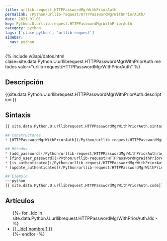 ```yaml
---
title: urllib.request.HTTPPasswordMgrWithPriorAuth
permalink: /Python/urllib-request/HTTPPasswordMgrWithPriorAuth/
date: 2021-01-01
key: Python.U.urllib.request.HTTPPasswordMgrWithPriorAuth
category: python
tags: ['clase python', 'urllib-request']
sidebar: 
  nav: python
---
```


{% include w3api/datos.html clase=site.data.Python.U.urllibrequest.HTTPPasswordMgrWithPriorAuth.metodos valor="urllib-request/HTTPPasswordMgrWithPriorAuth" %}

## Descripción
{{site.data.Python.U.urllibrequest.HTTPPasswordMgrWithPriorAuth.description }}

## Sintaxis
~~~python
{{ site.data.Python.U.urllibrequest.HTTPPasswordMgrWithPriorAuth.sintaxis }}~~~

## Constructores
* [HTTPPasswordMgrWithPriorAuth](/Python/urllib-request/HTTPPasswordMgrWithPriorAuth/HTTPPasswordMgrWithPriorAuth/)

## Métodos
* [add_password](/Python/urllib-request/HTTPPasswordMgrWithPriorAuth/add_password/)
* [find_user_password](/Python/urllib-request/HTTPPasswordMgrWithPriorAuth/find_user_password/)
* [is_authenticated](/Python/urllib-request/HTTPPasswordMgrWithPriorAuth/is_authenticated/)
* [update_authenticated](/Python/urllib-request/HTTPPasswordMgrWithPriorAuth/update_authenticated/)

## Ejemplo
~~~python
{{ site.data.Python.U.urllibrequest.HTTPPasswordMgrWithPriorAuth.code}}
~~~

## Artículos
<ul>
{%- for _ldc in site.data.Python.U.urllibrequest.HTTPPasswordMgrWithPriorAuth.ldc -%}
   <li>
       <a href="{{_ldc['url'] }}">{{ _ldc['nombre'] }}</a>
   </li>
{%- endfor -%}
</ul>
